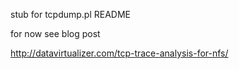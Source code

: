 

stub for tcpdump.pl README

for now see blog post

http://datavirtualizer.com/tcp-trace-analysis-for-nfs/


